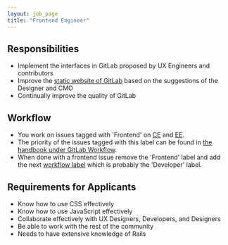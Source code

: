 ```yaml
---
layout: job_page
title: "Frontend Engineer"
---
```


## Responsibilities

* Implement the interfaces in GitLab proposed by UX Engineers and contributors
* Improve the [static website of GitLab](https://about.gitlab.com/) based on the suggestions of the Designer and CMO
* Continually improve the quality of GitLab

## Workflow

- You work on issues tagged with 'Frontend' on [CE](https://gitlab.com/gitlab-org/gitlab-ce/issues?label_name=Frontend) and [EE](https://gitlab.com/gitlab-org/gitlab-ee/issues?label_name=Frontend).
- The priority of the issues tagged with this label can be found in [the handbook under GitLab Workflow](https://about.gitlab.com/handbook/#prioritize).
- When done with a frontend issue remove the 'Frontend' label and add the next [workflow label](https://gitlab.com/gitlab-org/gitlab-ce/blob/master/PROCESS.md#workflow-labels) which is probably the 'Developer' label.

## Requirements for Applicants

* Know how to use CSS effectively
* Know how to use JavaScript effectively
* Collaborate effectively with UX Designers, Developers, and Designers
* Be able to work with the rest of the community
* Needs to have extensive knowledge of Rails
